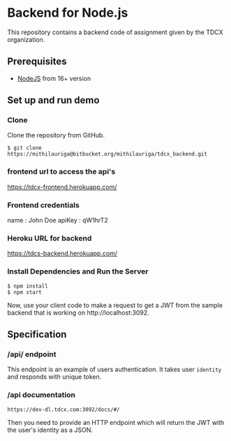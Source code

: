 # Backend for Node.js

This repository contains a backend code of assignment given by the TDCX organization.

## Prerequisites

- [NodeJS](https://nodejs.org) from 16+ version

## Set up and run demo

### Clone

Clone the repository from GitHub.

```
$ git clone https://mithilauriga@bitbucket.org/mithilauriga/tdcx_backend.git
```

### frontend url to access the api's

 https://tdcx-frontend.herokuapp.com/


### Frontend credentials
name : John Doe
apiKey : qW1hrT2


### Heroku URL for backend

 https://tdcs-backend.herokuapp.com/


### Install Dependencies and Run the Server

```
$ npm install
$ npm start
```
Now, use your client code to make a request to get a JWT from the sample backend that is working on http://localhost:3092.


## Specification

### /api/ endpoint
This endpoint is an example of users authentication. It takes user `identity` and responds with unique token.

### /api documentation

```
https://dev-dl.tdcx.com:3092/docs/#/

```

Then you need to provide an HTTP endpoint which will return the JWT with the user's identity as a JSON.